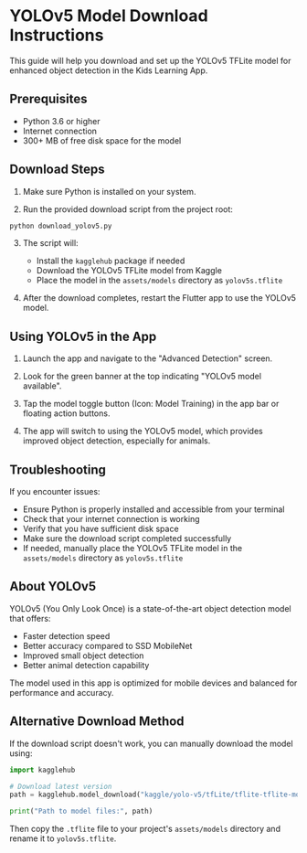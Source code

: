 # YOLOv5 Model Download Instructions

This guide will help you download and set up the YOLOv5 TFLite model for enhanced object detection in the Kids Learning App.

## Prerequisites

- Python 3.6 or higher
- Internet connection
- 300+ MB of free disk space for the model

## Download Steps

1. Make sure Python is installed on your system.

2. Run the provided download script from the project root:

```bash
python download_yolov5.py
```

3. The script will:
   - Install the `kagglehub` package if needed
   - Download the YOLOv5 TFLite model from Kaggle
   - Place the model in the `assets/models` directory as `yolov5s.tflite`

4. After the download completes, restart the Flutter app to use the YOLOv5 model.

## Using YOLOv5 in the App

1. Launch the app and navigate to the "Advanced Detection" screen.

2. Look for the green banner at the top indicating "YOLOv5 model available".

3. Tap the model toggle button (Icon: Model Training) in the app bar or floating action buttons.

4. The app will switch to using the YOLOv5 model, which provides improved object detection, especially for animals.

## Troubleshooting

If you encounter issues:

- Ensure Python is properly installed and accessible from your terminal
- Check that your internet connection is working
- Verify that you have sufficient disk space
- Make sure the download script completed successfully
- If needed, manually place the YOLOv5 TFLite model in the `assets/models` directory as `yolov5s.tflite`

## About YOLOv5

YOLOv5 (You Only Look Once) is a state-of-the-art object detection model that offers:

- Faster detection speed
- Better accuracy compared to SSD MobileNet
- Improved small object detection
- Better animal detection capability

The model used in this app is optimized for mobile devices and balanced for performance and accuracy.

## Alternative Download Method

If the download script doesn't work, you can manually download the model using:

```python
import kagglehub

# Download latest version
path = kagglehub.model_download("kaggle/yolo-v5/tfLite/tflite-tflite-model")

print("Path to model files:", path)
```

Then copy the `.tflite` file to your project's `assets/models` directory and rename it to `yolov5s.tflite`. 